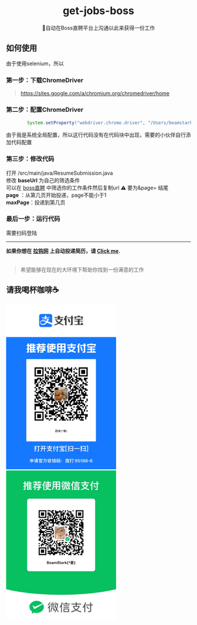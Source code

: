 <h1 align="center"> get-jobs-boss</h1>
<div align="center">
    💼自动在Boss直聘平台上沟通以此来获得一份工作
</div>

## 如何使用
由于使用selenium，所以
### 第一步：下载ChromeDriver
> https://sites.google.com/a/chromium.org/chromedriver/home

### 第二步：配置ChromeDriver
```java
        System.setProperty("webdriver.chrome.driver", "/Users/beamstark/Desktop/chromedriver");
```
由于我是系统全局配置，所以这行代码没有在代码块中出现，需要的小伙伴自行添加代码配置

### 第三步：修改代码
打开 /src/main/java/ResumeSubmission.java <br>
修改 **baseUrl** 为自己的筛选条件 <br>
可以在 [boss直聘](https://www.zhipin.com/hangzhou/) 中筛选你的工作条件然后复制url ⚠️ 要为&page= 结尾<br>
**page** ：从第几页开始投递，page不能小于1<br>
**maxPage**：投递到第几页
### 最后一步：运行代码
需要扫码登陆
<br>
****

**如果你想在 [拉钩网](http://lagou.com) 上自动投递简历，请 [Click me](https://github.com/BeammNotFound/get-jobs-lagou).**
<br>
<br>

> 希望能够在现在的大环境下帮助你找到一份满意的工作

## 请我喝杯咖啡☕️
<img src="./src/public/IMG_6480.JPG" alt="" width="300">

<img src="./src/public/IMG_6479.JPG" alt="" width="300">
